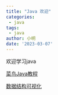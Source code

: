 ```yaml
---
title: "Java 欢迎"
categories:
 - java
tags:
 - java
author: 小明
date: '2023-03-07'
---
```


欢迎学习java

[菜鸟Java教程](https://www.runoob.com/java/java-tutorial.html) 

[数据结构可视化](https://www.cs.usfca.edu/~galles/visualization/Algorithms.html) 
